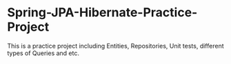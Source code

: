 # Spring-JPA-Hibernate-Practice-Project
This is a practice project including Entities, Repositories, Unit tests, different types of Queries and etc. 
